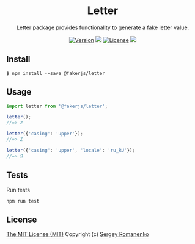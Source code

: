 <h1 align="center">Letter</h1>
<p align="center">
Letter package provides functionality to generate a fake letter value.
</p>

<p align="center">
<a href="https://github.com/faker-javascript/letter/releases"><img alt="Version" src="https://img.shields.io/github/release/faker-javascript/letter.svg?label=version&color=green"></a> <img src="https://img.shields.io/npm/dt/@fakerjs/letter"> <a href="https://github.com/faker-javascript/letter"><img src="https://img.shields.io/badge/license-MIT-blue.svg?color=green" alt="License"></a> <img src="https://github.com/faker-javascript/letter/actions/workflows/tests.yml/badge.svg">

## Install

```
$ npm install --save @fakerjs/letter
```

## Usage

```js
import letter from '@fakerjs/letter';

letter();
//=> z

letter({'casing': 'upper'});
//=> Z

letter({'casing': 'upper', 'locale': 'ru_RU'});
//=> Я
```

## Tests

Run tests

```
npm run test
```

## License
[The MIT License (MIT)](https://github.com/faker-javascript/letter/blob/master/LICENSE.txt)
Copyright (c) [Sergey Romanenko](https://github.com/Awilum)
